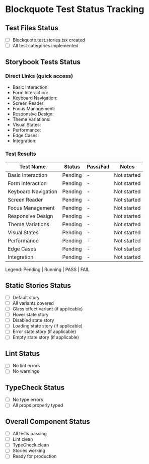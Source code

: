 # Blockquote Test Status Tracking

## Test Files Status

- [ ] Blockquote.test.stories.tsx created
- [ ] All test categories implemented

## Storybook Tests Status

### Direct Links (quick access)

- Basic Interaction: <paste URL from UI>
- Form Interaction: <paste URL from UI>
- Keyboard Navigation: <paste URL from UI>
- Screen Reader: <paste URL from UI>
- Focus Management: <paste URL from UI>
- Responsive Design: <paste URL from UI>
- Theme Variations: <paste URL from UI>
- Visual States: <paste URL from UI>
- Performance: <paste URL from UI>
- Edge Cases: <paste URL from UI>
- Integration: <paste URL from UI>

### Test Results

| Test Name           | Status  | Pass/Fail | Notes       |
| ------------------- | ------- | --------- | ----------- |
| Basic Interaction   | Pending | -         | Not started |
| Form Interaction    | Pending | -         | Not started |
| Keyboard Navigation | Pending | -         | Not started |
| Screen Reader       | Pending | -         | Not started |
| Focus Management    | Pending | -         | Not started |
| Responsive Design   | Pending | -         | Not started |
| Theme Variations    | Pending | -         | Not started |
| Visual States       | Pending | -         | Not started |
| Performance         | Pending | -         | Not started |
| Edge Cases          | Pending | -         | Not started |
| Integration         | Pending | -         | Not started |

Legend: Pending | Running | PASS | FAIL

## Static Stories Status

- [ ] Default story
- [ ] All variants covered
- [ ] Glass effect variant (if applicable)
- [ ] Hover state story
- [ ] Disabled state story
- [ ] Loading state story (if applicable)
- [ ] Error state story (if applicable)
- [ ] Empty state story (if applicable)

## Lint Status

- [ ] No lint errors
- [ ] No warnings

## TypeCheck Status

- [ ] No type errors
- [ ] All props properly typed

## Overall Component Status

- [ ] All tests passing
- [ ] Lint clean
- [ ] TypeCheck clean
- [ ] Stories working
- [ ] Ready for production
